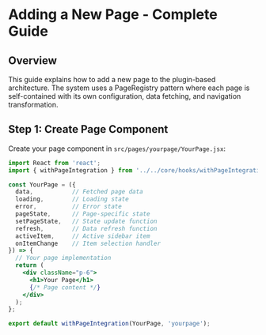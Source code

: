 # Adding a New Page - Complete Guide

## Overview
This guide explains how to add a new page to the plugin-based architecture. The system uses a PageRegistry pattern where each page is self-contained with its own configuration, data fetching, and navigation transformation.

## Step 1: Create Page Component

Create your page component in `src/pages/yourpage/YourPage.jsx`:

```jsx
import React from 'react';
import { withPageIntegration } from '../../core/hooks/withPageIntegration';

const YourPage = ({ 
  data,           // Fetched page data
  loading,        // Loading state
  error,          // Error state
  pageState,      // Page-specific state
  setPageState,   // State update function
  refresh,        // Data refresh function
  activeItem,     // Active sidebar item
  onItemChange    // Item selection handler
}) => {
  // Your page implementation
  return (
    <div className="p-6">
      <h1>Your Page</h1>
      {/* Page content */}
    </div>
  );
};

export default withPageIntegration(YourPage, 'yourpage');
